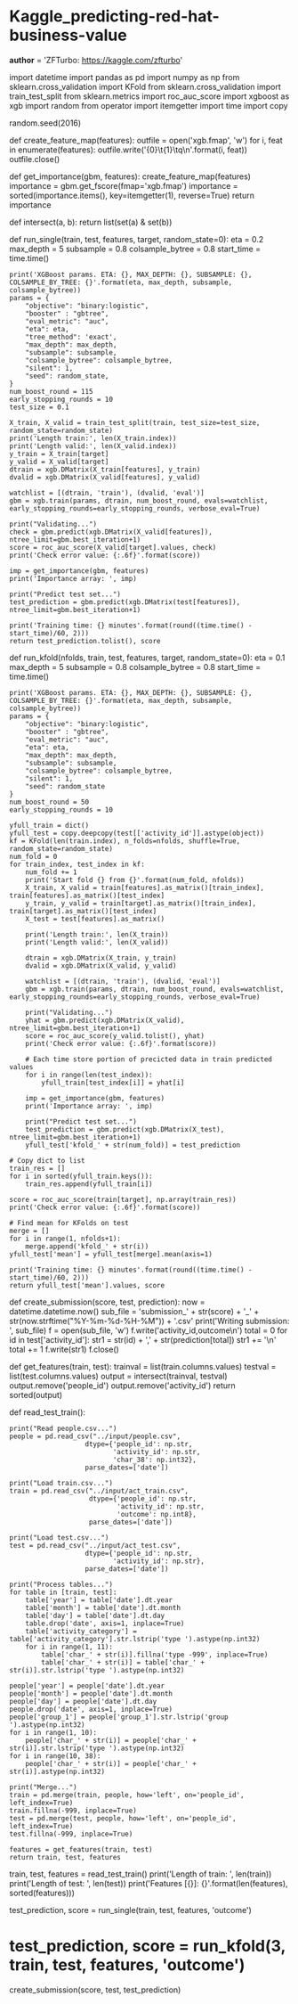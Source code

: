 # Kaggle_predicting-red-hat-business-value
__author__ = 'ZFTurbo: https://kaggle.com/zfturbo'

import datetime
import pandas as pd
import numpy as np
from sklearn.cross_validation import KFold
from sklearn.cross_validation import train_test_split
from sklearn.metrics import roc_auc_score
import xgboost as xgb
import random
from operator import itemgetter
import time
import copy

random.seed(2016)


def create_feature_map(features):
    outfile = open('xgb.fmap', 'w')
    for i, feat in enumerate(features):
        outfile.write('{0}\t{1}\tq\n'.format(i, feat))
    outfile.close()


def get_importance(gbm, features):
    create_feature_map(features)
    importance = gbm.get_fscore(fmap='xgb.fmap')
    importance = sorted(importance.items(), key=itemgetter(1), reverse=True)
    return importance


def intersect(a, b):
    return list(set(a) & set(b))


def run_single(train, test, features, target, random_state=0):
    eta = 0.2
    max_depth = 5
    subsample = 0.8
    colsample_bytree = 0.8
    start_time = time.time()

    print('XGBoost params. ETA: {}, MAX_DEPTH: {}, SUBSAMPLE: {}, COLSAMPLE_BY_TREE: {}'.format(eta, max_depth, subsample, colsample_bytree))
    params = {
        "objective": "binary:logistic",
        "booster" : "gbtree",
        "eval_metric": "auc",
        "eta": eta,
        "tree_method": 'exact',
        "max_depth": max_depth,
        "subsample": subsample,
        "colsample_bytree": colsample_bytree,
        "silent": 1,
        "seed": random_state,
    }
    num_boost_round = 115
    early_stopping_rounds = 10
    test_size = 0.1

    X_train, X_valid = train_test_split(train, test_size=test_size, random_state=random_state)
    print('Length train:', len(X_train.index))
    print('Length valid:', len(X_valid.index))
    y_train = X_train[target]
    y_valid = X_valid[target]
    dtrain = xgb.DMatrix(X_train[features], y_train)
    dvalid = xgb.DMatrix(X_valid[features], y_valid)

    watchlist = [(dtrain, 'train'), (dvalid, 'eval')]
    gbm = xgb.train(params, dtrain, num_boost_round, evals=watchlist, early_stopping_rounds=early_stopping_rounds, verbose_eval=True)

    print("Validating...")
    check = gbm.predict(xgb.DMatrix(X_valid[features]), ntree_limit=gbm.best_iteration+1)
    score = roc_auc_score(X_valid[target].values, check)
    print('Check error value: {:.6f}'.format(score))

    imp = get_importance(gbm, features)
    print('Importance array: ', imp)

    print("Predict test set...")
    test_prediction = gbm.predict(xgb.DMatrix(test[features]), ntree_limit=gbm.best_iteration+1)

    print('Training time: {} minutes'.format(round((time.time() - start_time)/60, 2)))
    return test_prediction.tolist(), score


def run_kfold(nfolds, train, test, features, target, random_state=0):
    eta = 0.1
    max_depth = 5
    subsample = 0.8
    colsample_bytree = 0.8
    start_time = time.time()

    print('XGBoost params. ETA: {}, MAX_DEPTH: {}, SUBSAMPLE: {}, COLSAMPLE_BY_TREE: {}'.format(eta, max_depth, subsample, colsample_bytree))
    params = {
        "objective": "binary:logistic",
        "booster" : "gbtree",
        "eval_metric": "auc",
        "eta": eta,
        "max_depth": max_depth,
        "subsample": subsample,
        "colsample_bytree": colsample_bytree,
        "silent": 1,
        "seed": random_state
    }
    num_boost_round = 50
    early_stopping_rounds = 10

    yfull_train = dict()
    yfull_test = copy.deepcopy(test[['activity_id']].astype(object))
    kf = KFold(len(train.index), n_folds=nfolds, shuffle=True, random_state=random_state)
    num_fold = 0
    for train_index, test_index in kf:
        num_fold += 1
        print('Start fold {} from {}'.format(num_fold, nfolds))
        X_train, X_valid = train[features].as_matrix()[train_index], train[features].as_matrix()[test_index]
        y_train, y_valid = train[target].as_matrix()[train_index], train[target].as_matrix()[test_index]
        X_test = test[features].as_matrix()

        print('Length train:', len(X_train))
        print('Length valid:', len(X_valid))

        dtrain = xgb.DMatrix(X_train, y_train)
        dvalid = xgb.DMatrix(X_valid, y_valid)

        watchlist = [(dtrain, 'train'), (dvalid, 'eval')]
        gbm = xgb.train(params, dtrain, num_boost_round, evals=watchlist, early_stopping_rounds=early_stopping_rounds, verbose_eval=True)
        
        print("Validating...")
        yhat = gbm.predict(xgb.DMatrix(X_valid), ntree_limit=gbm.best_iteration+1)
        score = roc_auc_score(y_valid.tolist(), yhat)
        print('Check error value: {:.6f}'.format(score))

        # Each time store portion of precicted data in train predicted values
        for i in range(len(test_index)):
            yfull_train[test_index[i]] = yhat[i]

        imp = get_importance(gbm, features)
        print('Importance array: ', imp)

        print("Predict test set...")
        test_prediction = gbm.predict(xgb.DMatrix(X_test), ntree_limit=gbm.best_iteration+1)
        yfull_test['kfold_' + str(num_fold)] = test_prediction

    # Copy dict to list
    train_res = []
    for i in sorted(yfull_train.keys()):
        train_res.append(yfull_train[i])

    score = roc_auc_score(train[target], np.array(train_res))
    print('Check error value: {:.6f}'.format(score))

    # Find mean for KFolds on test
    merge = []
    for i in range(1, nfolds+1):
        merge.append('kfold_' + str(i))
    yfull_test['mean'] = yfull_test[merge].mean(axis=1)

    print('Training time: {} minutes'.format(round((time.time() - start_time)/60, 2)))
    return yfull_test['mean'].values, score


def create_submission(score, test, prediction):
    now = datetime.datetime.now()
    sub_file = 'submission_' + str(score) + '_' + str(now.strftime("%Y-%m-%d-%H-%M")) + '.csv'
    print('Writing submission: ', sub_file)
    f = open(sub_file, 'w')
    f.write('activity_id,outcome\n')
    total = 0
    for id in test['activity_id']:
        str1 = str(id) + ',' + str(prediction[total])
        str1 += '\n'
        total += 1
        f.write(str1)
    f.close()


def get_features(train, test):
    trainval = list(train.columns.values)
    testval = list(test.columns.values)
    output = intersect(trainval, testval)
    output.remove('people_id')
    output.remove('activity_id')
    return sorted(output)


def read_test_train():

    print("Read people.csv...")
    people = pd.read_csv("../input/people.csv",
                       dtype={'people_id': np.str,
                              'activity_id': np.str,
                              'char_38': np.int32},
                       parse_dates=['date'])

    print("Load train.csv...")
    train = pd.read_csv("../input/act_train.csv",
                        dtype={'people_id': np.str,
                               'activity_id': np.str,
                               'outcome': np.int8},
                        parse_dates=['date'])

    print("Load test.csv...")
    test = pd.read_csv("../input/act_test.csv",
                       dtype={'people_id': np.str,
                              'activity_id': np.str},
                       parse_dates=['date'])

    print("Process tables...")
    for table in [train, test]:
        table['year'] = table['date'].dt.year
        table['month'] = table['date'].dt.month
        table['day'] = table['date'].dt.day
        table.drop('date', axis=1, inplace=True)
        table['activity_category'] = table['activity_category'].str.lstrip('type ').astype(np.int32)
        for i in range(1, 11):
            table['char_' + str(i)].fillna('type -999', inplace=True)
            table['char_' + str(i)] = table['char_' + str(i)].str.lstrip('type ').astype(np.int32)

    people['year'] = people['date'].dt.year
    people['month'] = people['date'].dt.month
    people['day'] = people['date'].dt.day
    people.drop('date', axis=1, inplace=True)
    people['group_1'] = people['group_1'].str.lstrip('group ').astype(np.int32)
    for i in range(1, 10):
        people['char_' + str(i)] = people['char_' + str(i)].str.lstrip('type ').astype(np.int32)
    for i in range(10, 38):
        people['char_' + str(i)] = people['char_' + str(i)].astype(np.int32)

    print("Merge...")
    train = pd.merge(train, people, how='left', on='people_id', left_index=True)
    train.fillna(-999, inplace=True)
    test = pd.merge(test, people, how='left', on='people_id', left_index=True)
    test.fillna(-999, inplace=True)

    features = get_features(train, test)
    return train, test, features


train, test, features = read_test_train()
print('Length of train: ', len(train))
print('Length of test: ', len(test))
print('Features [{}]: {}'.format(len(features), sorted(features)))

test_prediction, score = run_single(train, test, features, 'outcome')
# test_prediction, score = run_kfold(3, train, test, features, 'outcome')
create_submission(score, test, test_prediction)
